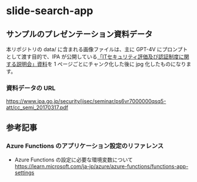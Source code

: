 # slide-search-app

## サンプルのプレゼンテーション資料データ
本リポジトリの data/ に含まれる画像ファイルは、主に GPT-4V にプロンプトとして渡す目的で、IPA が公開している[「ITセキュリティ評価及び認証制度に関する説明会」資料](https://www.ipa.go.jp/security/jisec/seminar/document.html)を 1 ページごとにチャンク化した後に jpg 化したものになります。

### 資料データの URL
https://www.ipa.go.jp/security/jisec/seminar/ps6vr7000000qsq5-att/cc_semi_20170317.pdf

## 参考記事
### Azure Functions のアプリケーション設定のリファレンス
- Azure Functions の設定に必要な環境変数について
https://learn.microsoft.com/ja-jp/azure/azure-functions/functions-app-settings